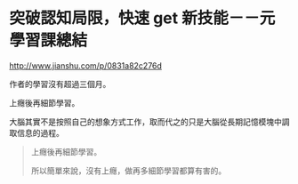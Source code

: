# 突破認知局限，快速 get 新技能－－元學習課總結

http://www.jianshu.com/p/0831a82c276d

作者的學習沒有超過三個月。

上癮後再細節學習。



大腦其實不是按照自己的想象方式工作，取而代之的只是大腦從長期記憶模塊中調取信息的過程。



> 上癮後再細節學習。
>
> 所以簡單來說，沒有上癮，做再多細節學習都算有害的。

